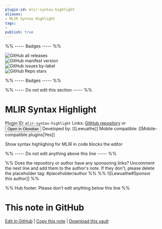 ```yaml
---
plugin-id: mlir-syntax-highlight
aliases:
- MLIR Syntax Highlight
tags: 
- 
publish: true
---
```


%% ----- Badges ----- %%

![GitHub all releases](https://img.shields.io/github/downloads/Lewuathe/obsidian-mlir-syntax-highlight/total?color=573E7A&logo=github&style=for-the-badge)   
![GitHub manifest version](https://img.shields.io/github/manifest-json/v/Lewuathe/obsidian-mlir-syntax-highlight?color=573E7A&logo=github&style=for-the-badge)   
![GitHub issues by-label](https://img.shields.io/github/issues/Lewuathe/obsidian-mlir-syntax-highlight/help%20wanted?color=573E7A&logo=github&style=for-the-badge)   
![GitHub Repo stars](https://img.shields.io/github/stars/Lewuathe/obsidian-mlir-syntax-highlight?color=573E7A&logo=github&style=for-the-badge)

%% ----- Badges ----- %%

%% ----- Do not edit this section ----- %%

# MLIR Syntax Highlight

Plugin ID: `mlir-syntax-highlight`
Links: [GitHub repository](https://github.com/Lewuathe/obsidian-mlir-syntax-highlight) or [<button id=HH>Open in Obsidian</button>](obsidian://show-plugin?id=mlir-syntax-highlight)
Developed by: [[Lewuathe]]
Mobile compatible: [[Mobile-compatible plugins|Yes]]

Show syntax highlighing for MLIR in code blocks the editor

%% ----- Do not edit anything above this line ----- %% 

%% Does the repository or author have any sponsoring links? Uncomment the next line and add them to the author's note. If they don't, please delete the placeholder tag: #placeholder/author %%
%% ![[Lewuathe#Sponsor this author]] %%

%% Hub footer: Please don't edit anything below this line %%

# This note in GitHub

<span class="git-footer">[Edit In GitHub](https://github.dev/obsidian-community/obsidian-hub/blob/main/02%20-%20Community%20Expansions/02.05%20All%20Community%20Expansions/Plugins/mlir-syntax-highlight.md "git-hub-edit-note") | [Copy this note](https://raw.githubusercontent.com/obsidian-community/obsidian-hub/main/02%20-%20Community%20Expansions/02.05%20All%20Community%20Expansions/Plugins/mlir-syntax-highlight.md "git-hub-copy-note") | [Download this vault](https://github.com/obsidian-community/obsidian-hub/archive/refs/heads/main.zip "git-hub-download-vault") </span>
